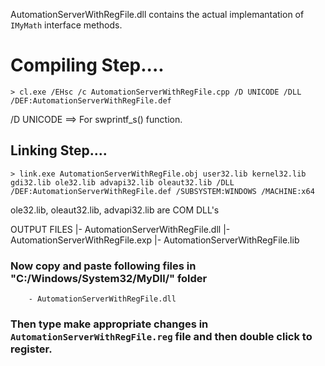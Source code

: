 AutomationServerWithRegFile.dll contains the actual implemantation of `IMyMath` interface methods.


# Compiling Step....

	> cl.exe /EHsc /c AutomationServerWithRegFile.cpp /D UNICODE /DLL /DEF:AutomationServerWithRegFile.def

/D  UNICODE ==> For swprintf_s() function.


## Linking Step....

	> link.exe AutomationServerWithRegFile.obj user32.lib kernel32.lib gdi32.lib ole32.lib advapi32.lib oleaut32.lib /DLL /DEF:AutomationServerWithRegFile.def /SUBSYSTEM:WINDOWS /MACHINE:x64


ole32.lib, oleaut32.lib, advapi32.lib are COM DLL's



OUTPUT FILES
	|- AutomationServerWithRegFile.dll
	|- AutomationServerWithRegFile.exp
	|- AutomationServerWithRegFile.lib

	
### Now copy and paste following files in "C:/Windows/System32/MyDll/" folder 
	
		- AutomationServerWithRegFile.dll

### Then type make appropriate changes in `AutomationServerWithRegFile.reg` file and then double click to register.
